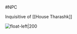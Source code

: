 #NPC 

Inquisitive of [[House Tharashk]]

![float-left|200](https://64.media.tumblr.com/b30495f4f188e8fa5ef71e78d469033a/tumblr_pg4qq6r2Q21snqsbmo1_400.jpg)